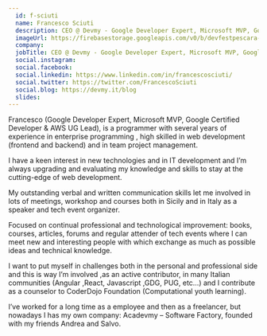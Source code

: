 ```yaml
---
  id: f-sciuti
  name: Francesco Sciuti
  description: CEO @ Devmy - Google Developer Expert, Microsoft MVP, Google Certified Developer & AWS UG Lead
  imageUrl: https://firebasestorage.googleapis.com/v0/b/devfestpescara-2023.appspot.com/o/speakers%2Ff-sciuti.png?alt=media&token=cb09005f-82b1-4fb0-9d84-8da6c42208bf
  company: 
  jobTitle: CEO @ Devmy - Google Developer Expert, Microsoft MVP, Google Certified Developer & AWS UG Lead
  social.instagram: 
  social.facebook: 
  social.linkedin: https://www.linkedin.com/in/francescosciuti/
  social.twitter: https://twitter.com/FrancescoSciuti
  social.blog: https://devmy.it/blog
  slides: 
---
```

Francesco (Google Developer Expert, Microsoft MVP, Google Certified Developer & AWS UG Lead), is a programmer with several years of experience in enterprise programming , high skilled in web development (frontend and backend) and in team project management.

I have a keen interest in new technologies and in IT development and I’m always upgrading and evaluating my knowledge and skills to stay at the cutting-edge of web development.

My outstanding verbal and written communication skills let me involved in lots of meetings, workshop and courses both in Sicily and in Italy as a speaker and tech event organizer.

Focused on continual professional and technological improvement: books, courses, articles, forums and regular attender of tech events where I can meet new and interesting people with which exchange as much as possible ideas and technical knowledge.

I want to put myself in challenges both in the personal and professional side and this is way I’m involved ,as an active contributor, in many Italian communities (Angular ,React, Javascript ,GDG, PUG, etc…) and I contribute as a counselor to CoderDojo Foundation (Computational youth learning).

I’ve worked for a long time as a employee and then as a freelancer, but nowadays I has my own company: Acadevmy – Software Factory, founded with my friends Andrea and Salvo.
  